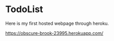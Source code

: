 # TodoList
Here is my first hosted webpage through heroku.

https://obscure-brook-23995.herokuapp.com/

